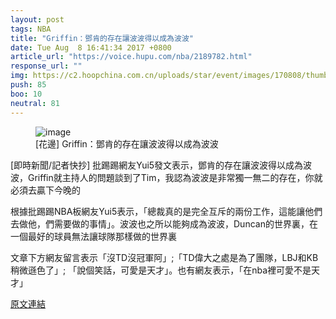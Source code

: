 ```yaml
---
layout: post
tags: NBA
title: "Griffin：鄧肯的存在讓波波得以成為波波"
date: Tue Aug  8 16:41:34 2017 +0800
article_url: "https://voice.hupu.com/nba/2189782.html"
response_url: ""
img: https://c2.hoopchina.com.cn/uploads/star/event/images/170808/thumbnail-7d69f38994e49efb2d21865b5883cf01e3c3ce74.png
push: 85
boo: 10
neutral: 81
---
```


<figure>
<img src="https://c2.hoopchina.com.cn/uploads/star/event/images/170808/thumbnail-7d69f38994e49efb2d21865b5883cf01e3c3ce74.png" alt="image">
<figcaption>
[花邊] Griffin：鄧肯的存在讓波波得以成為波波
</figcaption>
</figure>



[即時新聞/記者快抄] 批踢踢網友Yui5發文表示，鄧肯的存在讓波波得以成為波波，Griffin就主持人的問題談到了Tim，我認為波波是非常獨一無二的存在，你就必須去贏下今晚的

根據批踢踢NBA板網友Yui5表示，「總裁真的是完全互斥的兩份工作，這能讓他們去做他，們需要做的事情」。波波也之所以能夠成為波波，Duncan的世界裏，在一個最好的球員無法讓球隊那樣做的世界裏

文章下方網友留言表示「沒TD沒冠軍阿」;「TD偉大之處是為了團隊，LBJ和KB稍微遜色了」; 「說個笑話，可愛是天才」。也有網友表示，「在nba裡可愛不是天才」

<a href = "https://www.ptt.cc/bbs/NBA/M.1502181698.A.BE7.html">原文連結</a>

